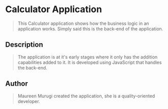 # Calculator Application

> This Calculator application shows how the business logic in an application works. Simply said this is the back-end of the application.

## Description

> The application is at it's early stages where it only has the addition capabilities added to it. It is developed using JavaScript that handles the back-end.

## Author

> Maureen Murugi created the application, she is a quality-oriented developer.